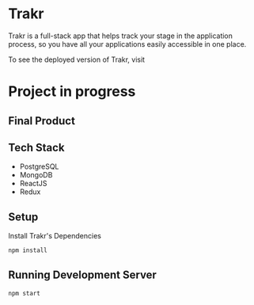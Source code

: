 # Trakr
Trakr is a full-stack app that helps track your stage in the application process, so you have all your applications easily accessible in one place.

To see the deployed version of Trakr, visit <h1> Project in progress</h1>

## Final Product
<!-- ![“trakr dashboard”](https://github.com/courtamos/final-frontend/blob/master/docs/trakr_dashboard.png?raw=true)
![“trakr job modal”](https://github.com/courtamos/final-frontend/blob/master/docs/trakr_job_modal.png?raw=true)
![“trakr search feature”](https://github.com/courtamos/final-frontend/blob/master/docs/trakr_search.png?raw=true)
 -->
## Tech Stack
- PostgreSQL
- MongoDB
- ReactJS
- Redux

## Setup

Install Trakr's Dependencies
```sh
npm install
```

## Running Development Server

```sh
npm start
```
